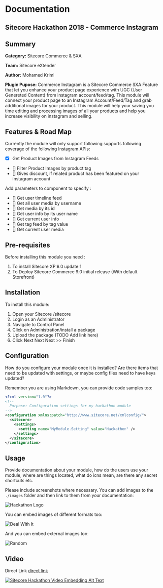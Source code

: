 # Documentation

## Sitecore Hackathon 2018 - Commerce Instagram

## Summary

**Category:** Sitecore Commerce & SXA

**Team:** Sitecore eXtender

**Author:** Mohamed Krimi

**Plugin Pupose:** 
Commerce Instagram is a Sitecore Commerce SXA Feature that let you enhance your product page experience with UGC (User Genereted Content) from instagram account/feed/tag. 
This module will connect your product page to an Instagram Account/Feed/Tag and grab additional images for your product. 
This module will help your saving you time editing and processing images of all your products and help you increase visibility on instagram and selling.  

## Features & Road Map

Currently the module will only support following supports following coverage of the following Instagram APIs: 

- [x] Get Product Images from Instagram Feeds
- [] Filter Product Images by product tag
- [] Gives discount, if related product has been featured on your instagram account

Add parameters to component to specify : 
- [] Get user timeline feed
- [] Get all user media by username
- [] Get media by its id
- [] Get user info by its user name
- [] Get current user info
- [] Get tag feed by tag value
- [] Get current user media
 
## Pre-requisites

Before installing this module you need : 

1. To install Sitecore XP 9.0 update 1
2. To Deploy Sitecore Commerce 9.0 initial release (With default Storefront)

## Installation

To install this module:

1. Open your Sitecore <your-website>/sitecore
2. Login as an Administrator
3. Navigate to Control Panel 
4. Click on Administration/install a package
5. Upload the package (TODO Add link here)  
6. Click Next Next Next >> Finish

## Configuration

How do you configure your module once it is installed? Are there items that need to be updated with settings, or maybe config files need to have keys updated?

Remember you are using Markdown, you can provide code samples too:

```xml
<?xml version="1.0"?>
<!--
  Purpose: Configuration settings for my hackathon module
-->
<configuration xmlns:patch="http://www.sitecore.net/xmlconfig/">
  <sitecore>
    <settings>
      <setting name="MyModule.Setting" value="Hackathon" />
    </settings>
  </sitecore>
</configuration>
```

## Usage

Provide documentation  about your module, how do the users use your module, where are things located, what do icns mean, are there any secret shortcuts etc.

Please include screenshots where necessary. You can add images to the `./images` folder and then link to them from your documentation:

![Hackathon Logo](images/hackathon.png?raw=true "Hackathon Logo")

You can embed images of different formats too:

![Deal With It](images/deal-with-it.gif?raw=true "Deal With It")

And you can embed external images too:

![Random](https://placeimg.com/480/240/any "Random")

## Video

Direct Link [direct link](https://www.youtube.com/watch?v=EpNhxW4pNKk)

[![Sitecore Hackathon Video Embedding Alt Text](https://img.youtube.com/vi/EpNhxW4pNKk/0.jpg)](https://www.youtube.com/watch?v=EpNhxW4pNKk)
